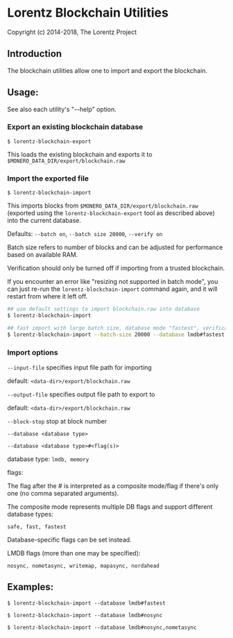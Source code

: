 # Lorentz Blockchain Utilities

Copyright (c) 2014-2018, The Lorentz Project

## Introduction

The blockchain utilities allow one to import and export the blockchain.

## Usage:

See also each utility's "--help" option.

### Export an existing blockchain database

`$ lorentz-blockchain-export`

This loads the existing blockchain and exports it to `$MONERO_DATA_DIR/export/blockchain.raw`

### Import the exported file

`$ lorentz-blockchain-import`

This imports blocks from `$MONERO_DATA_DIR/export/blockchain.raw` (exported using the
`lorentz-blockchain-export` tool as described above) into the current database.

Defaults: `--batch on`, `--batch size 20000`, `--verify on`

Batch size refers to number of blocks and can be adjusted for performance based on available RAM.

Verification should only be turned off if importing from a trusted blockchain.

If you encounter an error like "resizing not supported in batch mode", you can just re-run
the `lorentz-blockchain-import` command again, and it will restart from where it left off.

```bash
## use default settings to import blockchain.raw into database
$ lorentz-blockchain-import

## fast import with large batch size, database mode "fastest", verification off
$ lorentz-blockchain-import --batch-size 20000 --database lmdb#fastest --verify off

```

### Import options

`--input-file`
specifies input file path for importing

default: `<data-dir>/export/blockchain.raw`

`--output-file`
specifies output file path to export to

default: `<data-dir>/export/blockchain.raw`

`--block-stop`
stop at block number

`--database <database type>`

`--database <database type>#<flag(s)>`

database type: `lmdb, memory`

flags:

The flag after the # is interpreted as a composite mode/flag if there's only
one (no comma separated arguments).

The composite mode represents multiple DB flags and support different database types:

`safe, fast, fastest`

Database-specific flags can be set instead.

LMDB flags (more than one may be specified):

`nosync, nometasync, writemap, mapasync, nordahead`

## Examples:

```
$ lorentz-blockchain-import --database lmdb#fastest

$ lorentz-blockchain-import --database lmdb#nosync

$ lorentz-blockchain-import --database lmdb#nosync,nometasync
```
